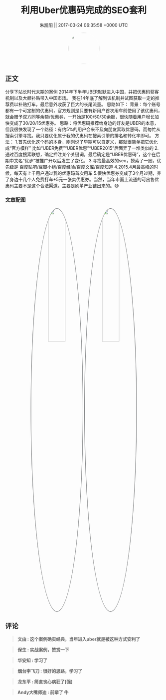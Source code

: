 <h1 align="center">利用Uber优惠码完成的SEO套利</h1>




<p align="center">
    <a>朱凯阳 || 2017-03-24 06:35:58 &#43;0000 UTC</a>
</p>

<div align="center">
    <img src="https://images.zsxq.com/FkoDVFuidtuialzmr97OSwHnfTDM?e=1590940799&amp;token=kIxbL07-8jAj8w1n4s9zv64FuZZNEATmlU_Vm6zD:jPRS5GxcEUdCkEJFccSWc25T5bY=" width="100" height="100" style="border:1px solid;border-radius:50%; color:#ffffff"/>
</div>




## 正文

<div>
分享下站长时代末期的案例
2014年下半年UBER默默进入中国，并把优惠码获客机制以及大额补贴带入中国市场。 
我在14年底了解到该机制并试图获取一定的推荐费以补贴打车，最后意外收获了巨大的长尾流量。
思路如下：
背景：每个账号都有一个可定制的优惠码，官方规则是只要有新用户首次用车前使用了该优惠码，就会赠予双方同等余额/优惠券，一开始是100/50/30余额，很快随着用户增长加快变成了30/20/15优惠券。
思路：将优惠码推荐给身边的好友是UBER的本意，但我很快发现了一个路径：有约5%的用户会来不及向朋友索取优惠码，而匆忙从搜索引擎寻找。我只要优化属于我的优惠码在搜索引擎的排名和转化率即可。
方法：
1.首先优化这个码的本身，刚刚说了早期可以自定义，那就很简单把它优化成“官方模样” 比如“UBER免费”“UBER优惠”“UBER2015”后面弄了一堆类似的
2.通过百度搜索联想，确定押注某个关键词，最后确定是“UBER优惠码”，这个在后期中文名“优步”被推广开以后发生了变化。
3.寻找最高效的seo，摸索了一圈，优先级是 百度贴吧/豆瓣小组/百度经验/百度文库/百度知道    
4.2015.4月最高峰的时候，每天有上千用户通过我的优惠码首次用车 
5.很快优惠券变成了3个月过期，养了身边十几个人免费打车&#43;5元一张卖优惠券。当然，当年市面上流通的可出售优惠码主要不是这个合法渠道。主要是刷单产业链出来的。😷
</div>

### 文章配图

<div class="image" align="center">

<img src="https://images.zsxq.com/FhpiOyf8NbATF_ntrctSvkG_ORXX?imageMogr2/auto-orient/thumbnail/800x/format/jpg/blur/1x0/quality/75&amp;e=1590940799&amp;token=kIxbL07-8jAj8w1n4s9zv64FuZZNEATmlU_Vm6zD:8soHmx2ni010J24AOlFkyn6r2-A=" width="33%" height="33%" style="border:1px solid;border-radius:50%; color:#3c3f41"/>

<img src="https://images.zsxq.com/FruDS_iiveeJhVoNfqEM1jM_8ee0?imageMogr2/auto-orient/thumbnail/800x/format/jpg/blur/1x0/quality/75&amp;e=1590940799&amp;token=kIxbL07-8jAj8w1n4s9zv64FuZZNEATmlU_Vm6zD:_TXxXDasORDYCX30-DDXQTmp4eo=" width="33%" height="33%" style="border:1px solid;border-radius:50%; color:#3c3f41"/>

</div>


## 评论

<div align="left">
<div>

<blockquote >
<span> <strong>文由 : 这个案例确实经典，当年进入uber就是被这种方式安利了 </strong></span>
</blockquote>

<blockquote >
<span> <strong>保生 : 实战案例，赞赏一下 </strong></span>
</blockquote>

<blockquote >
<span> <strong>华安知 : 学习了 </strong></span>
</blockquote>

<blockquote >
<span> <strong>烟台李飞刀 : 很好的思路，学习了 </strong></span>
</blockquote>

<blockquote >
<span> <strong>龙东平 : 简直丧心病狂了[强] </strong></span>
</blockquote>

<blockquote >
<span> <strong>Andy大嘴师迪 : 前辈了 牛 </strong></span>
</blockquote>

</div>
</div>